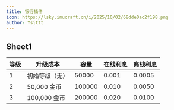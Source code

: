 ```yaml
---
title: 银行插件
icon: https://lsky.imucraft.cn/i/2025/10/02/68dde0ac2f198.png
author: Ysjttt
---
```


## Sheet1
| 等级 | 升级成本 | 容量 | 在线利息 | 离线利息 |
| --- | --- | --- | --- | --- |
| 1 | 初始等级（无） | 50000 | 0.001 | 0.0005 |
| 2 | 50,000 金币 | 100000 | 0.010 | 0.0050 |
| 3 | 100,000 金币 | 200000 | 0.020 | 0.0100 |